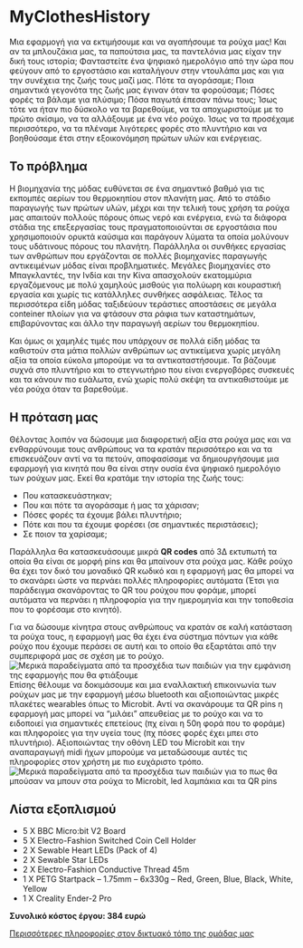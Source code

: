 # MyClothesHistory
Μια εφαρμογή για να εκτιμήσουμε και να αγαπήσουμε τα ρούχα μας!
Και αν τα μπλουζάκια μας, τα παπούτσια μας, τα παντελόνια μας είχαν την δική τους ιστορία; Φανταστείτε ένα ψηφιακό ημερολόγιο από την ώρα που φεύγουν από το εργοστάσιο και καταλήγουν στην ντουλάπα μας και για την συνέχεια της ζωής τους μαζί μας. Πότε τα αγοράσαμε; Ποια σημαντικά γεγονότα της ζωής μας έγιναν όταν τα φορούσαμε; Πόσες φορές τα βάλαμε για πλύσιμο; Πόσα παγωτά έπεσαν πάνω τους; Ίσως τότε να ήταν πιο δύσκολο να τα βαρεθούμε, να τα αποχωριστούμε με το πρώτο σκίσιμο, να τα αλλάξουμε με ένα νέο ρούχο. Ίσως να τα προσέχαμε περισσότερο, να τα πλέναμε λιγότερες φορές στο πλυντήριο και να βοηθούσαμε έτσι στην εξοικονόμηση πρώτων υλών και ενέργειας.
## Το πρόβλημα
Η βιομηχανία της μόδας ευθύνεται σε ένα σημαντικό βαθμό για τις εκπομπές αερίων του θερμοκηπίου στον πλανήτη μας. Από το στάδιο παραγωγής των πρώτων υλών, μέχρι και την τελική τους χρήση τα ρούχα μας απαιτούν πολλούς πόρους όπως νερό και ενέργεια, ενώ τα διάφορα στάδια της επεξεργασίας τους πραγματοποιούνται σε εργοστάσια που χρησιμοποιούν ορυκτά καύσιμα και παράγουν λύματα τα οποία μολύνουν τους υδάτινους πόρους του πλανήτη. Παράλληλα οι συνθήκες εργασίας των ανθρώπων που εργάζονται σε πολλές βιομηχανίες παραγωγής αντικειμένων μόδας είναι προβληματικές. Μεγάλες βιομηχανίες στο Μπαγκλαντές, την Ινδία και την Κίνα απασχολούν εκατομμύρια εργαζόμενους με πολύ χαμηλούς μισθούς για πολύωρη και κουραστική εργασία και χωρίς τις κατάλληλες συνθήκες ασφάλειας. Τέλος τα περισσότερα είδη μόδας ταξιδεύουν τεράστιες αποστάσεις σε μεγάλα conteiner πλοίων για να φτάσουν στα ράφια των καταστημάτων, επιβαρύνοντας και άλλο την παραγωγή αερίων του θερμοκηπίου.

Και όμως οι χαμηλές τιμές που υπάρχουν σε πολλά είδη μόδας τα καθιστούν στα μάτια πολλών ανθρώπων ως αντικείμενα χωρίς μεγάλη αξία τα οποία εύκολα μπορούμε να τα αντικαταστήσουμε. Τα βάζουμε συχνά στο πλυντήριο και το στεγνωτήριο που είναι ενεργοβόρες συσκευές και τα κάνουν πιο ευάλωτα, ενώ χωρίς πολύ σκέψη τα αντικαθιστούμε με νέα ρούχα όταν τα βαρεθούμε.
## Η πρόταση μας

Θέλοντας λοιπόν να δώσουμε μια διαφορετική αξία στα ρούχα μας και να ενθαρρύνουμε τους ανθρώπους να τα κρατάν περισσότερο και να τα επισκευάζουν αντί να τα πετούν, αποφασίσαμε να δημιουργήσουμε μια εφαρμογή για κινητά που θα είναι στην ουσία ένα ψηφιακό ημερολόγιο των ρούχων μας. Εκεί θα κρατάμε την ιστορία της ζωής τους:

-   Που κατασκευάστηκαν;
-   Που και πότε τα αγοράσαμε ή μας τα χάρισαν;
-   Πόσες φορές τα έχουμε βάλει πλυντήριο;
-   Πότε και που τα έχουμε φορέσει (σε σημαντικές περιστάσεις);
-   Σε ποιον τα χαρίσαμε;

Παράλληλα θα κατασκευάσουμε μικρά  **QR codes**  από 3Δ εκτυπωτή τα οποία θα είναι σε μορφή pins και θα μπαίνουν στα ρούχα μας. Κάθε ρούχο θα έχει τον δικό του μοναδικό QR κωδικό και η εφαρμογή μας θα μπορεί να το σκανάρει ώστε να περνάει πολλές πληροφορίες αυτόματα (Έτσι για παράδειγμα σκανάροντας το QR του ρούχου που φοράμε, μπορεί αυτόματα να περνάει η πληροφορία για την ημερομηνία και την τοποθεσία που το φορέσαμε στο κινητό).

Για να δώσουμε κίνητρα στους ανθρώπους να κρατάν σε καλή κατάσταση τα ρούχα τους, η εφαρμογή μας θα έχει ένα σύστημα πόντων για κάθε ρούχο που έχουμε περάσει σε αυτή και το οποίο θα εξαρτάται από την συμπεριφορά μας σε σχέση με το ρούχο.
![Μερικά παραδείγματα από τα προσχέδια των παιδιών για την εμφάνιση της εφαρμογής που θα φτιάξουμε](https://ppf.edu.gr/hackers/wp-content/uploads/2022/02/Screenshot_12.png)
Επίσης θέλουμε να δοκιμάσουμε και μια εναλλακτική επικοινωνία των ρούχων μας με την εφαρμογή μέσω bluetooth και αξιοποιώντας μικρές πλακέτες wearables όπως το Microbit. Αντί να σκανάρουμε τα QR pins η εφαρμογή μας μπορεί να “μιλάει” απευθείας με το ρούχο και να το ειδοποιεί για σημαντικές επετείους (πχ είναι η 50η φορά που το φοράμε) και πληφοροίες για την υγεία τους (πχ πόσες φορές έχει μπει στο πλυντήριο). Αξιοποιώντας την οθόνη LED του Microbit και την αναπαραγωγή midi ήχων μπορούμε να μεταδώσουμε αυτές τις πληροφορίες στον χρήστη με πιο ευχάριστο τρόπο.
![Μερικά παραδείγματα από τα προσχέδια των παιδιών για το πως θα μπούσαν να μπουν στα ρούχα το Microbit, led λαμπάκια και τα QR pins](https://ppf.edu.gr/hackers/wp-content/uploads/2022/02/Screenshot_16.png)
## Λίστα εξοπλισμού
-   5 Χ BBC Micro:bit V2 Board
-   5 Χ Electro-Fashion Switched Coin Cell Holder
-   2 Χ Sewable Heart LEDs (Pack of 4)
-   2 Χ Sewable Star LEDs
-   2 Χ Electro-Fashion Conductive Thread 45m
-   1 Χ PETG Startpack – 1.75mm – 6x330g – Red, Green, Blue, Black, White, Yellow
-   1 Χ Creality Ender-2 Pro

**Συνολικό κόστος έργου: 384 ευρώ**

[Περισσότερες πληροφορίες στον δικτυακό τόπο της ομάδας μας](https://ppf.edu.gr/hackers/archives/3153)
